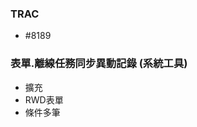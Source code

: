 ### <div id="trac">TRAC</div>
* #8189

### <div id="utl_1">表單.離線任務同步異動記錄 <path>(系統工具)</path></div>
* 擴充
* RWD表單
* 條件多筆 